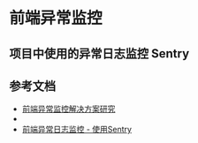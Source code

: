 # 前端异常监控


## 项目中使用的异常日志监控 Sentry



## 参考文档

+ [前端异常监控解决方案研究](https://cdc.tencent.com/2018/09/13/frontend-exception-monitor-research/)
+ 
+ [前端异常日志监控 - 使用Sentry ](https://www.cnblogs.com/xakoy/p/9636393.html)

